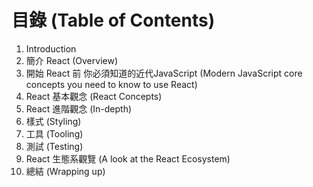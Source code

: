 # 目錄 (Table of Contents)

1. Introduction
2. 簡介 React (Overview)
3. 開始 React 前 你必須知道的近代JavaScript (Modern JavaScript core concepts you need to know to use React)
4. React 基本觀念 (React Concepts)
5. React 進階觀念 (In-depth)
6. 樣式 (Styling)
7. 工具 (Tooling)
8. 測試 (Testing)
9. React 生態系觀覽 (A look at the React Ecosystem)
10. 總結 (Wrapping up)
